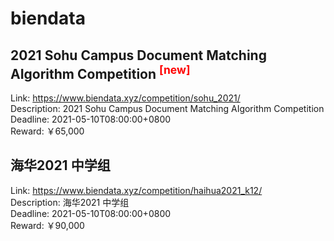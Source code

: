 # biendata



## 2021 Sohu Campus Document Matching AIgorithm Competition <sup style="color:red">[new]<sup>  

Link: https://www.biendata.xyz/competition/sohu_2021/  
Description: 2021 Sohu Campus Document Matching AIgorithm Competition  
Deadline: 2021-05-10T08:00:00+0800  
Reward: ￥65,000  


## 海华2021 中学组

Link: https://www.biendata.xyz/competition/haihua2021_k12/  
Description: 海华2021 中学组  
Deadline: 2021-05-10T08:00:00+0800  
Reward: ￥90,000  

